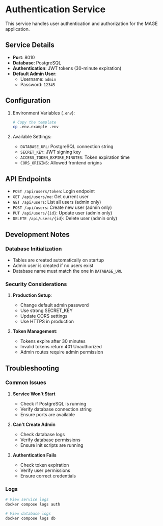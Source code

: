 # Authentication Service

This service handles user authentication and authorization for the MAGE application.

## Service Details

- **Port**: 8010
- **Database**: PostgreSQL
- **Authentication**: JWT tokens (30-minute expiration)
- **Default Admin User**:
  - Username: `admin`
  - Password: `12345`

## Configuration

1. Environment Variables (`.env`):
   ```bash
   # Copy the template
   cp .env.example .env
   ```

2. Available Settings:
   - `DATABASE_URL`: PostgreSQL connection string
   - `SECRET_KEY`: JWT signing key
   - `ACCESS_TOKEN_EXPIRE_MINUTES`: Token expiration time
   - `CORS_ORIGINS`: Allowed frontend origins

## API Endpoints

- `POST /api/users/token`: Login endpoint
- `GET /api/users/me`: Get current user
- `GET /api/users`: List all users (admin only)
- `POST /api/users`: Create new user (admin only)
- `PUT /api/users/{id}`: Update user (admin only)
- `DELETE /api/users/{id}`: Delete user (admin only)

## Development Notes

### Database Initialization
- Tables are created automatically on startup
- Admin user is created if no users exist
- Database name must match the one in `DATABASE_URL`

### Security Considerations
1. **Production Setup**:
   - Change default admin password
   - Use strong SECRET_KEY
   - Update CORS settings
   - Use HTTPS in production

2. **Token Management**:
   - Tokens expire after 30 minutes
   - Invalid tokens return 401 Unauthorized
   - Admin routes require admin permission

## Troubleshooting

### Common Issues

1. **Service Won't Start**
   - Check if PostgreSQL is running
   - Verify database connection string
   - Ensure ports are available

2. **Can't Create Admin**
   - Check database logs
   - Verify database permissions
   - Ensure init scripts are running

3. **Authentication Fails**
   - Check token expiration
   - Verify user permissions
   - Ensure correct credentials

### Logs
```bash
# View service logs
docker compose logs auth

# View database logs
docker compose logs db
```